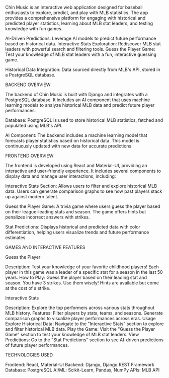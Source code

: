 Chin Music is an interactive web application designed for baseball enthusiasts to explore, predict, and play with MLB statistics. The app provides a comprehensive platform for engaging with historical and predicted player statistics, learning about MLB stat leaders, and testing knowledge with fun games.

AI-Driven Predictions: Leverage AI models to predict future performance based on historical data.
Interactive Stats Exploration: Rediscover MLB stat leaders with powerful search and filtering tools.
Guess the Player Game: Test your knowledge of MLB stat leaders with a fun, interactive guessing game.

Historical Data Integration: Data sourced directly from MLB's API, stored in a PostgreSQL database.


BACKEND OVERVIEW

The backend of Chin Music is built with Django and integrates with a PostgreSQL database. It includes an AI component that uses machine learning models to analyze historical MLB data and predict future player performances.

Database: PostgreSQL is used to store historical MLB statistics, fetched and populated using MLB's API.

AI Component: The backend includes a machine learning model that forecasts player statistics based on historical data. This model is continuously updated with new data for accurate predictions.

FRONTEND OVERVIEW

The frontend is developed using React and Material-UI, providing an interactive and user-friendly experience. It includes several components to display data and manage user interactions, including:

Interactive Stats Section: Allows users to filter and explore historical MLB data. Users can generate comparison graphs to see how past players stack up against modern talent.

Guess the Player Game: A trivia game where users guess the player based on their league-leading stats and season. The game offers hints but penalizes incorrect answers with strikes.

Stat Predictions: Displays historical and predicted data with color differentiation, helping users visualize trends and future performance estimates.

GAMES AND INTERACTIVE FEATURES

Guess the Player

Description: Test your knowledge of your favorite childhood players! Each player in this game was a leader of a specific stat for a season in the last 50 years.
How to Play:
Guess the player based on their leading stat and season.
You have 3 strikes. Use them wisely!
Hints are available but come at the cost of a strike.

Interactive Stats

Description: Explore the top performers across various stats throughout MLB history.
Features:
Filter players by stats, teams, and seasons.
Generate comparison graphs to visualize player performances across eras.
Usage
Explore Historical Data: Navigate to the "Interactive Stats" section to explore and filter historical MLB data.
Play the Game: Visit the "Guess the Player Game" section to test your knowledge of MLB stat leaders.
View Predictions: Go to the "Stat Predictions" section to see AI-driven predictions of future player performances.


TECHNOLOGIES USED

Frontend: React, Material-UI
Backend: Django, Django REST Framework
Database: PostgreSQL
AI/ML: Scikit-Learn, Pandas, NumPy
APIs: MLB API

